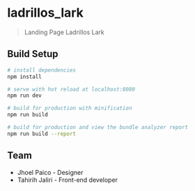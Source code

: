 # ladrillos_lark

> Landing Page Ladrillos Lark 

## Build Setup

``` bash
# install dependencies
npm install

# serve with hot reload at localhost:8080
npm run dev

# build for production with minification
npm run build

# build for production and view the bundle analyzer report
npm run build --report
```

## Team
* Jhoel Paico - Designer
* Tahirih Jaliri - Front-end developer



